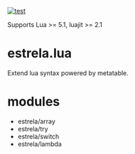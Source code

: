 [![test](https://github.com/uga-rosa/estrela.lua/actions/workflows/test.yml/badge.svg)](https://github.com/uga-rosa/estrela.lua/actions/workflows/test.yml)

Supports Lua >= 5.1, luajit >= 2.1

# estrela.lua

Extend lua syntax powered by metatable.

# modules

- estrela/array
- estrela/try
- estrela/switch
- estrela/lambda
